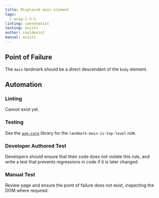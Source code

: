 ```yaml
---
title: Misplaced main element
tags: 
  - wcag-1-3-1
linting: cannotexist
testing: exists
author: couldexist
manual: exists
---
```


## Point of Failure

The `main` landmark should be a direct descendant of the `body` element.

## Automation

### Linting

Cannot exist yet.

### Testing

See the [`axe-core`](https://github.com/dequelabs/axe-core) library for the `landmark-main-is-top-level` rule.

### Developer Authored Test

Developers should ensure that their code does not violate this rule, and write a test that prevents regressions in code if it is later changed.

### Manual Test

Review page and ensure the point of failure does not exist, inspecting the DOM where required.
